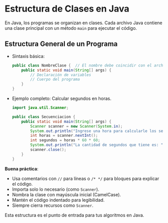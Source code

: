 # Estructura de Clases en Java

En Java, los programas se organizan en clases. Cada archivo Java contiene una clase principal con un método `main` para ejecutar el código.

## Estructura General de un Programa

- Sintaxis básica:
  ```java
  public class NombreClase {  // El nombre debe coincidir con el archivo (ej: MiPrograma.java)
      public static void main(String[] args) {
          // Declaración de variables
          // Cuerpo del programa
      }
  }
  ```

- Ejemplo completo: Calcular segundos en horas.
  ```java
  import java.util.Scanner;

  public class Secuenciacion {
      public static void main(String[] args) {
          Scanner scanner = new Scanner(System.in);
          System.out.println("Ingrese una hora para calcularle los segundos");
          int horas = scanner.nextInt();
          int segundos = horas * 60 * 60;
          System.out.println("La cantidad de segundos que tiene es: " + segundos);
          scanner.close();
      }
  }
  ```

**Buena práctica**: 
- Usa comentarios con `//` para líneas o `/* */` para bloques para explicar el código.
- Importa solo lo necesario (como `Scanner`).
- Nombra la clase con mayúscula inicial (CamelCase).
- Mantén el código indentado para legibilidad.
- Siempre cierra recursos como `Scanner`.

Esta estructura es el punto de entrada para tus algoritmos en Java.